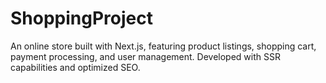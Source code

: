 # ShoppingProject
An online store built with Next.js, featuring product listings, shopping cart, payment processing, and user management. Developed with SSR capabilities and optimized SEO.
